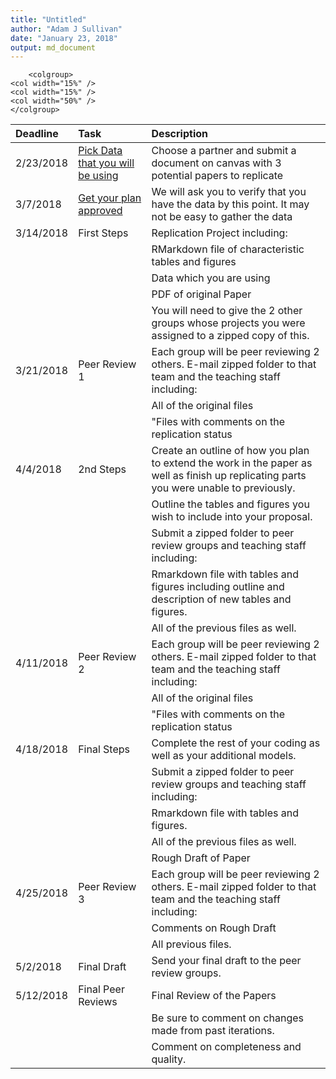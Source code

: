 ```yaml
---
title: "Untitled"
author: "Adam J Sullivan"
date: "January 23, 2018"
output: md_document
---
```


```
    <colgroup>
<col width="15%" />
<col width="15%" />
<col width="50%" />
</colgroup>
```






|Deadline  |Task                                                                             |Description                                                                                                                             |
|:---------|:--------------------------------------------------------------------------------|:---------------------------------------------------------------------------------------------------------------------------------------|
|2/23/2018 |[Pick Data that you will be using](#pick-a-paper-or-data-that-you-will-be-using) |Choose a partner and submit a document on canvas with  3 potential papers to replicate                                                  |
|3/7/2018  |[Get your plan approved](#get-data-and-have-plan-approved)                       |We will ask you to verify that you have the data by this point. It may not be easy to gather the data                                   |
|3/14/2018 |First Steps                                                                      |Replication Project including:                                                                                                          |
|          |                                                                                 |RMarkdown  file of characteristic tables and figures                                                                                    |
|          |                                                                                 |Data which you are using                                                                                                                |
|          |                                                                                 |PDF of original Paper                                                                                                                   |
|          |                                                                                 |You will need to give the 2 other groups whose projects you were assigned to a zipped copy of this.                                     |
|3/21/2018 |Peer Review 1                                                                    |Each group will be peer reviewing 2 others. E-mail zipped folder to that team and the teaching staff including:                         |
|          |                                                                                 |All of the original files                                                                                                               |
|          |                                                                                 |"Files with comments on the replication status                                                                                          |
|4/4/2018  |2nd Steps                                                                        |Create an outline of how you plan to extend the work in the paper as well as finish up replicating parts you were unable to previously. |
|          |                                                                                 |Outline the tables and figures you wish to include into your proposal.                                                                  |
|          |                                                                                 |Submit a zipped folder to peer review groups and teaching staff including:                                                              |
|          |                                                                                 |Rmarkdown file with tables and figures including outline and description of new tables and figures.                                     |
|          |                                                                                 |All of the previous files as well.                                                                                                      |
|4/11/2018 |Peer Review 2                                                                    |Each group will be peer reviewing 2 others. E-mail zipped folder to that team and the teaching staff including:                         |
|          |                                                                                 |All of the original files                                                                                                               |
|          |                                                                                 |"Files with comments on the replication status                                                                                          |
|4/18/2018 |Final Steps                                                                      |Complete the rest of your coding as well as your additional models.                                                                     |
|          |                                                                                 |Submit a zipped folder to peer review groups and teaching staff including:                                                              |
|          |                                                                                 |Rmarkdown file with tables and figures.                                                                                                 |
|          |                                                                                 |All of the previous files as well.                                                                                                      |
|          |                                                                                 |Rough Draft of Paper                                                                                                                    |
|4/25/2018 |Peer Review 3                                                                    |Each group will be peer reviewing 2 others. E-mail zipped folder to that team and the teaching staff including:                         |
|          |                                                                                 |Comments on Rough Draft                                                                                                                 |
|          |                                                                                 |All previous files.                                                                                                                     |
|5/2/2018  |Final Draft                                                                      |Send your final draft to the peer review groups.                                                                                        |
|5/12/2018 |Final Peer Reviews                                                               |Final Review of the Papers                                                                                                              |
|          |                                                                                 |Be sure to comment on changes made from past iterations.                                                                                |
|          |                                                                                 |Comment on completeness and quality.                                                                                                    |

